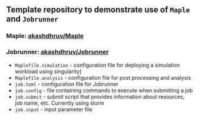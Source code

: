 ## Template repository to demonstrate use of `Maple` and `Jobrunner`

### Maple: [akashdhruv/Maple](https://github.com/akashdhruv/Maple)
### Jobrunner: [akashdhruv/Jobrunner](https://github.com/akashdhruv/Jobrunner) 

- `Maplefile.simulation` - configuration file for deploying a simulation workload using singularity]
- `Maplefile.analysis` - configuration file for post processing and analysis
- `job.toml` - configuration file for Jobrunner
- `job.config` - file containing commands to execute when submitting a job
- `job.submit` - submit script that provides information about resources, job name, etc. Currently using slurm
- `job.input` - input parameter file

